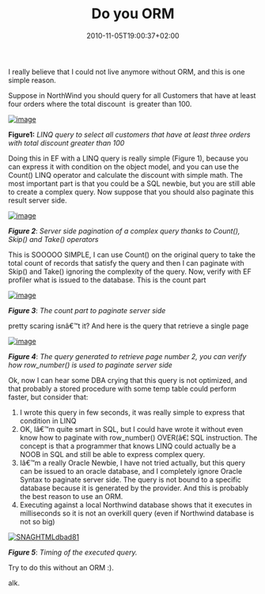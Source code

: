﻿---
title: "Do you ORM"
description: ""
date: 2010-11-05T19:00:37+02:00
draft: false
tags: [Entity Framework,ORM]
categories: [Entity Framework]
---
I really believe that I could not live anymore without ORM, and this is one simple reason.

Suppose in NorthWind you should query for all Customers that have at least four orders where the total discount  is greater than 100.

[![image](http://www.codewrecks.com/blog/wp-content/uploads/2010/11/image_thumb4.png "image")](http://www.codewrecks.com/blog/wp-content/uploads/2010/11/image4.png)

 **Figure1:** *LINQ query to select all customers that have at least three orders with total discount greater than 100*

Doing this in EF with a LINQ query is really simple (Figure 1), because you can express it with condition on the object model, and you can use the Count() LINQ operator and calculate the discount with simple math. The most important part is that you could be a SQL newbie, but you are still able to create a complex query. Now suppose that you should also paginate this result server side.

[![image](http://www.codewrecks.com/blog/wp-content/uploads/2010/11/image_thumb5.png "image")](http://www.codewrecks.com/blog/wp-content/uploads/2010/11/image5.png)

 ***Figure 2***: *Server side pagination of a complex query thanks to Count(), Skip() and Take() operators*

This is SOOOOO SIMPLE, I can use Count() on the original query to take the total count of records that satisfy the query and then I can paginate with Skip() and Take() ignoring the complexity of the query. Now, verify with EF profiler what is issued to the database. This is the count part

[![image](http://www.codewrecks.com/blog/wp-content/uploads/2010/11/image_thumb6.png "image")](http://www.codewrecks.com/blog/wp-content/uploads/2010/11/image6.png)

 ***Figure 3***: *The count part to paginate server side*

pretty scaring isnâ€™t it? And here is the query that retrieve a single page

[![image](http://www.codewrecks.com/blog/wp-content/uploads/2010/11/image_thumb7.png "image")](http://www.codewrecks.com/blog/wp-content/uploads/2010/11/image7.png)

 ***Figure 4***: *The query generated to retrieve page number 2, you can verify how row\_number() is used to paginate server side*

Ok, now I can hear some DBA crying that this query is not optimized, and that probably a stored procedure with some temp table could perform faster, but consider that:

1. I wrote this query in few seconds, it was really simple to express that condition in LINQ
2. OK, Iâ€™m quite smart in SQL, but I could have wrote it without even know how to paginate with row\_number() OVER(â€¦ SQL instruction. The concept is that a programmer that knows LINQ could actually be a NOOB in SQL and still be able to express complex query.
3. Iâ€™m a really Oracle Newbie, I have not tried actually, but this query can be issued to an oracle database, and I completely ignore Oracle Syntax to paginate server side. The query is not bound to a specific database because it is generated by the provider. And this is probably the best reason to use an ORM.
4. Executing against a local Northwind database shows that it executes in milliseconds so it is not an overkill query (even if Northwind database is not so big)

[![SNAGHTMLdbad81](http://www.codewrecks.com/blog/wp-content/uploads/2010/11/SNAGHTMLdbad81_thumb.png "SNAGHTMLdbad81")](http://www.codewrecks.com/blog/wp-content/uploads/2010/11/SNAGHTMLdbad81.png)

 ***Figure 5***: *Timing of the executed query.*

Try to do this without an ORM :).

alk.
